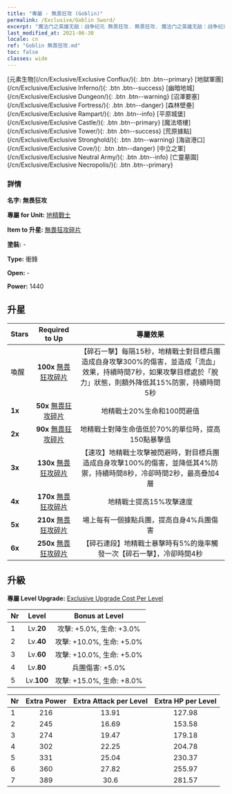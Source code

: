 ```yaml
---
title: "專屬 - 無畏狂攻 (Goblin)"
permalink: /Exclusive/Goblin Sword/
excerpt: "魔法门之英雄无敌：战争纪元 無畏狂攻. 無畏狂攻. 魔法门之英雄无敌：战争纪元 專屬 無畏狂攻. 地精戰士 專屬."
last_modified_at: 2021-06-30
locale: cn
ref: "Goblin 無畏狂攻.md"
toc: false
classes: wide
---
```

 [元素生物](/cn/Exclusive/Exclusive Conflux/){: .btn .btn--primary} [地獄軍團](/cn/Exclusive/Exclusive Inferno/){: .btn .btn--success} [幽暗地城](/cn/Exclusive/Exclusive Dungeon/){: .btn .btn--warning} [沼澤要塞](/cn/Exclusive/Exclusive Fortress/){: .btn .btn--danger} [森林壁壘](/cn/Exclusive/Exclusive Rampart/){: .btn .btn--info} [平原城堡](/cn/Exclusive/Exclusive Castle/){: .btn .btn--primary} [魔法塔樓](/cn/Exclusive/Exclusive Tower/){: .btn .btn--success} [荒原據點](/cn/Exclusive/Exclusive Stronghold/){: .btn .btn--warning} [海盜港口](/cn/Exclusive/Exclusive Cove/){: .btn .btn--danger} [中立之軍](/cn/Exclusive/Exclusive Neutral Army/){: .btn .btn--info} [亡靈墓園](/cn/Exclusive/Exclusive Necropolis/){: .btn .btn--primary} 

### 詳情
 **名字: 無畏狂攻** 

 **專屬 for Unit:** [地精戰士](/cn/units/Goblin/) 

 **Item to 升星:** [無畏狂攻碎片](/cn/Items/con_912/)

 **塗裝:** -

 **Type:** 衝鋒

 **Open:** -

 **Power:** 1440

## 升星

  |     Stars    |  Required to Up | 專屬效果 |
  |:-------------|:---------------:|:---------------:|
  |  喚醒  | **100x** [無畏狂攻碎片](/cn/Items/con_912/) | 【碎石一擊】每隔15秒，地精戰士對目標兵團造成自身攻擊300%的傷害，並造成「流血」效果，持續時間7秒，如果攻擊目標處於「脫力」狀態，則額外降低其15%防禦，持續時間5秒 |
  | **1x** <i class="fas fa-star"/> | **50x** [無畏狂攻碎片](/cn/Items/con_912/) | 地精戰士20%生命和100閃避值 |
  | **2x** <i class="fas fa-star"/> | **90x** [無畏狂攻碎片](/cn/Items/con_912/) | 地精戰士對陣生命值低於70%的單位時，提高150點暴擊值 |
  | **3x** <i class="fas fa-star"/> | **130x** [無畏狂攻碎片](/cn/Items/con_912/) | 【速攻】地精戰士攻擊被閃避時，對目標兵團造成自身攻擊100%的傷害，並降低其4%防禦，持續時間8秒，冷卻時間2秒，最高疊加4層 |
  | **4x** <i class="fas fa-star"/> | **170x** [無畏狂攻碎片](/cn/Items/con_912/) | 地精戰士提高15%攻擊速度 |
  | **5x** <i class="fas fa-star"/> | **210x** [無畏狂攻碎片](/cn/Items/con_912/) | 場上每有一個據點兵團，提高自身4%兵團傷害 |
  | **6x** <i class="fas fa-star"/> | **250x** [無畏狂攻碎片](/cn/Items/con_912/) | 【碎石連段】地精戰士暴擊時有5%的幾率觸發一次【碎石一擊】，冷卻時間4秒 |


## 升級
 **專屬 Level Upgrade:** [Exclusive Upgrade Cost Per Level](/Exclusive/ExclusiveUpgradeCostPerLevel/)

  |  Nr  |   Level  | Bonus at Level |
  |:-----|:--------:|:--------------:|
  | 1 | Lv.**20** | 攻擊: +5.0%, 生命: +3.0% |
  | 2 | Lv.**40** | 攻擊: +10.0%, 生命: +5.0% |
  | 3 | Lv.**60** | 攻擊: +10.0%, 生命: +5.0% |
  | 4 | Lv.**80** | 兵團傷害: +5.0% |
  | 5 | Lv.**100** | 攻擊: +15.0%, 生命: +8.0% |


  |  Nr  |  Extra Power | Extra Attack per Level | Extra HP per Level |
  |:-----|:--------:|:--------:|:--------:|
  | 1 | 216 | 13.91 | 127.98 |
  | 2 | 245 | 16.69 | 153.58 |
  | 3 | 274 | 19.47 | 179.18 |
  | 4 | 302 | 22.25 | 204.78 |
  | 5 | 331 | 25.04 | 230.37 |
  | 6 | 360 | 27.82 | 255.97 |
  | 7 | 389 | 30.6 | 281.57 |


